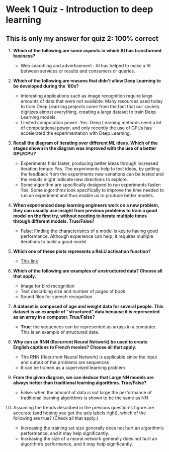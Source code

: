 # **Week 1 Quiz - Introduction to deep learning**
## **This is only my answer for quiz 2: 100% correct**
1. **Which of the following are some aspects in which AI has transformed business?**
    + Web searching and advertisement : AI has helped to make a fit between services or results and consumers or queries.
2. **Which of the following are reasons that didn't allow Deep Learning to be developed during the '80s?**
    + Interesting applications such as image recognition require large amounts of data that were not available: Many resources used today to train Deep Learning projects come from the fact that our society digitizes almost everything, creating a large dataset to train Deep Learning models.
    +  Limited computation power: Yes. Deep Learning methods need a lot of computational power, and only recently the use of GPUs has accelerated the experimentation with Deep Learning.
3. **Recall the diagram of iterating over different ML ideas. Which of the stages shown in the diagram was improved with the use of a better GPU/CPU?**
    + Experiments finis faster, producing better ideas through increased iteration tempo: Yes. The experiments help to test ideas, by getting the feedback from the experiments new variations can be tested and the results might indicate new directions to explore.
    + Some algorithm are specifically designed to run experiments faster: Yes. Some algorithms look specifically to improve the time needed to run an experiment and thus enable us to produce better models.
4. **When experienced deep learning engineers work on a new problem, they can usually use insight from previous problems to train a good model on the first try, without needing to iterate multiple times through different models. True/False?**
    + False: Finding the characteristics of a model is key to having good performance. Although experience can help, it requires multiple iterations to build a good model.
5. **Which one of these plots represents a ReLU activation function?**
    + [This link](https://www.google.com/search?q=relu+function&sxsrf=ALiCzsYsnQ9pIFNZmnyf0_BKboZb2BCleg:1660241181783&source=lnms&tbm=isch&sa=X&ved=2ahUKEwiHpIavsL_5AhUNp4sKHaXcB0gQ_AUoAXoECAIQAw&biw=1856&bih=980&dpr=1#imgrc=GTtj5UfQ4xTfGM)
6. **Which of the following are examples of unstructured data? Choose all that apply.**
    + Image for bird recognition 
    + Text describing size and number of pages of book
    + Sound files for speech recognition
7. **A dataset is composed of age and weight data for several people. This dataset is an example of "structured" data because it is represented as an array in a computer. True/False?**
    + **True**:  the sequences can be represented as arrays in a computer. This is an example of structured data.
8. **Why can an RNN (Recurrent Neural Network) be used to create English captions to French movies? Choose all that apply.**
    + The RNN (Recurrent Neural Network) is applicable since the input and output of the problems are sequences
    + It can be trained as a supervised learning problem
9. **From the given diagram, we can deduce that Large NN models are always better than traditional learning algorithms. True/False?**
    + False: when the amount of data is not large the performance of traditional learning algorithms is shown to be the same as NN
10. Assuming the trends described in the previous question's figure are accurate (and hoping you got the axis labels right), which of the following are true? (Check all that apply.)

    + Increasing the training set size generally does not hurt an algorithm’s performance, and it may help significantly.
    + Increasing the size of a neural network generally does not hurt an algorithm’s performance, and it may help significantly.




